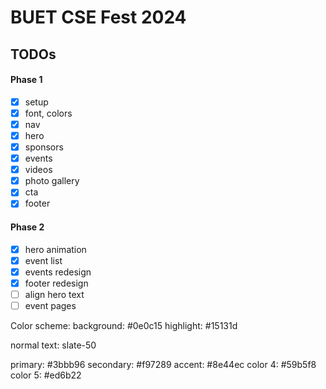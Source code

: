 # BUET CSE Fest 2024

## TODOs

#### Phase 1

- [x] setup
- [x] font, colors
- [x] nav
- [x] hero
- [x] sponsors
- [x] events
- [x] videos
- [x] photo gallery
- [x] cta
- [x] footer

#### Phase 2

- [x] hero animation
- [x] event list
- [x] events redesign
- [x] footer redesign
- [ ] align hero text
- [ ] event pages

Color scheme:
background: #0e0c15
highlight: #15131d

normal text: slate-50

primary: #3bbb96
secondary: #f97289
accent: #8e44ec
color 4: #59b5f8
color 5: #ed6b22
